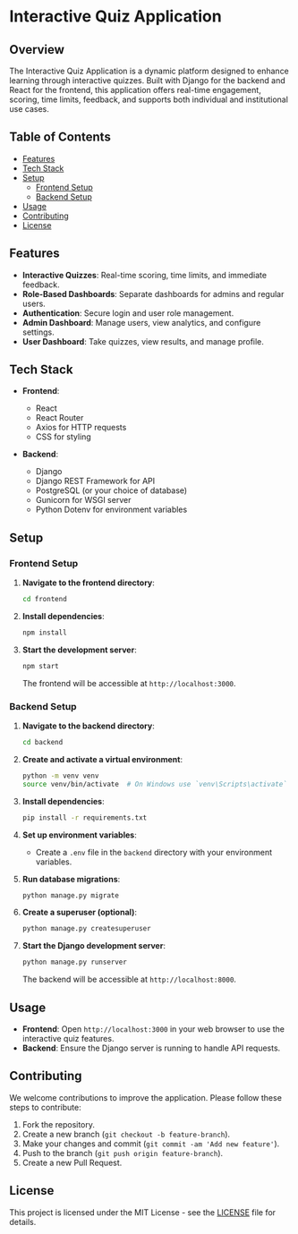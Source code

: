 # Interactive Quiz Application

## Overview

The Interactive Quiz Application is a dynamic platform designed to enhance learning through interactive quizzes. Built with Django for the backend and React for the frontend, this application offers real-time engagement, scoring, time limits, feedback, and supports both individual and institutional use cases.

## Table of Contents

- [Features](#features)
- [Tech Stack](#tech-stack)
- [Setup](#setup)
  - [Frontend Setup](#frontend-setup)
  - [Backend Setup](#backend-setup)
- [Usage](#usage)
- [Contributing](#contributing)
- [License](#license)

## Features

- **Interactive Quizzes**: Real-time scoring, time limits, and immediate feedback.
- **Role-Based Dashboards**: Separate dashboards for admins and regular users.
- **Authentication**: Secure login and user role management.
- **Admin Dashboard**: Manage users, view analytics, and configure settings.
- **User Dashboard**: Take quizzes, view results, and manage profile.

## Tech Stack

- **Frontend**:
  - React
  - React Router
  - Axios for HTTP requests
  - CSS for styling

- **Backend**:
  - Django
  - Django REST Framework for API
  - PostgreSQL (or your choice of database)
  - Gunicorn for WSGI server
  - Python Dotenv for environment variables

## Setup

### Frontend Setup

1. **Navigate to the frontend directory**:
    ```bash
    cd frontend
    ```

2. **Install dependencies**:
    ```bash
    npm install
    ```

3. **Start the development server**:
    ```bash
    npm start
    ```

   The frontend will be accessible at `http://localhost:3000`.

### Backend Setup

1. **Navigate to the backend directory**:
    ```bash
    cd backend
    ```

2. **Create and activate a virtual environment**:
    ```bash
    python -m venv venv
    source venv/bin/activate  # On Windows use `venv\Scripts\activate`
    ```

3. **Install dependencies**:
    ```bash
    pip install -r requirements.txt
    ```

4. **Set up environment variables**:
    - Create a `.env` file in the `backend` directory with your environment variables.

5. **Run database migrations**:
    ```bash
    python manage.py migrate
    ```

6. **Create a superuser (optional)**:
    ```bash
    python manage.py createsuperuser
    ```

7. **Start the Django development server**:
    ```bash
    python manage.py runserver
    ```

   The backend will be accessible at `http://localhost:8000`.

## Usage

- **Frontend**: Open `http://localhost:3000` in your web browser to use the interactive quiz features.
- **Backend**: Ensure the Django server is running to handle API requests.

## Contributing

We welcome contributions to improve the application. Please follow these steps to contribute:

1. Fork the repository.
2. Create a new branch (`git checkout -b feature-branch`).
3. Make your changes and commit (`git commit -am 'Add new feature'`).
4. Push to the branch (`git push origin feature-branch`).
5. Create a new Pull Request.

## License

This project is licensed under the MIT License - see the [LICENSE](LICENSE) file for details.
